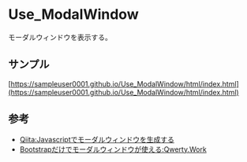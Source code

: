 # Use_ModalWindow
モーダルウィンドウを表示する。

## サンプル

[https://sampleuser0001.github.io/Use_ModalWindow/html/index.html](https://sampleuser0001.github.io/Use_ModalWindow/html/index.html)

## 参考

- [Qiita:Javascriptでモーダルウィンドウを生成する](https://qiita.com/tetsu-upstr/items/8694b5530d707a073607)
- [Bootstrapだけでモーダルウィンドウが使える:Qwerty.Work](https://qwerty.work/blog/2021/11/bootstrap5-modal-sample.php)
